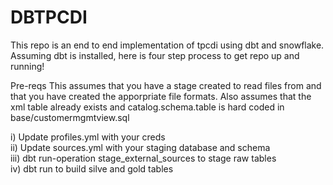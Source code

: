 # DBTPCDI

This repo is an end to end implementation of tpcdi using dbt and snowflake. Assuming dbt is installed, here is four step process to get repo up and running! 

Pre-reqs
This assumes that you have a stage created to read files from and that you have created the apporpriate file formats. Also assumes that the xml table already exists and catalog.schema.table is hard coded in base/customermgmtview.sql

i) Update profiles.yml with your creds \
ii) Update sources.yml with your staging database and schema \
iii) dbt run-operation stage_external_sources to stage raw tables \
iv) dbt run to build silve and gold tables

